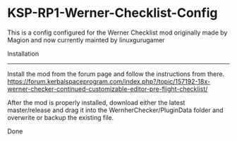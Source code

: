 # KSP-RP1-Werner-Checklist-Config
This is a config configured for the Werner Checklist mod originally made by Magion and now currently mainted by linuxgurugamer

Installation
______________________
Install the mod from the forum page and follow the instructions from there. https://forum.kerbalspaceprogram.com/index.php?/topic/157192-18x-werner-checker-continued-customizable-editor-pre-flight-checklist/

After the mod is properly installed, download either the latest master/release and drag it into the WernherChecker/PluginData folder and overwrite or backup the existing file.

Done
